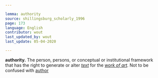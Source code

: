 ```yaml
---

lemma: authority
source: shillingsburg_scholarly_1996
page: 173
language: English
contributor: wout
last_updated_by: wout
last_update: 05-04-2020

---
```


**authority.** The person, persons, or conceptual or institutional framework that has the right to generate or alter _[text](text.html)_ for the _[work of art](work.html)_. Not to be confused with [author](author.html)
